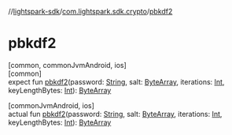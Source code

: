 //[lightspark-sdk](../../index.md)/[com.lightspark.sdk.crypto](index.md)/[pbkdf2](pbkdf2.md)

# pbkdf2

[common, commonJvmAndroid, ios]\
[common]\
expect fun [pbkdf2](pbkdf2.md)(password: [String](https://kotlinlang.org/api/latest/jvm/stdlib/kotlin/-string/index.html), salt: [ByteArray](https://kotlinlang.org/api/latest/jvm/stdlib/kotlin/-byte-array/index.html), iterations: [Int](https://kotlinlang.org/api/latest/jvm/stdlib/kotlin/-int/index.html), keyLengthBytes: [Int](https://kotlinlang.org/api/latest/jvm/stdlib/kotlin/-int/index.html)): [ByteArray](https://kotlinlang.org/api/latest/jvm/stdlib/kotlin/-byte-array/index.html)

[commonJvmAndroid, ios]\
actual fun [pbkdf2](pbkdf2.md)(password: [String](https://kotlinlang.org/api/latest/jvm/stdlib/kotlin/-string/index.html), salt: [ByteArray](https://kotlinlang.org/api/latest/jvm/stdlib/kotlin/-byte-array/index.html), iterations: [Int](https://kotlinlang.org/api/latest/jvm/stdlib/kotlin/-int/index.html), keyLengthBytes: [Int](https://kotlinlang.org/api/latest/jvm/stdlib/kotlin/-int/index.html)): [ByteArray](https://kotlinlang.org/api/latest/jvm/stdlib/kotlin/-byte-array/index.html)
